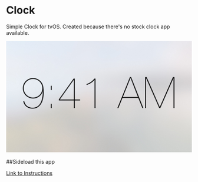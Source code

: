# Clock
Simple Clock for tvOS. Created because there's no stock clock app available.

![Icon](Icon.png)


##Sideload this app

[Link to Instructions](http://www.redmondpie.com/how-to-sideload-install-kodi-on-apple-tv-4/)

